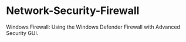 # Network-Security-Firewall
Windows Firewall: Using the Windows Defender Firewall with Advanced Security GUI.
